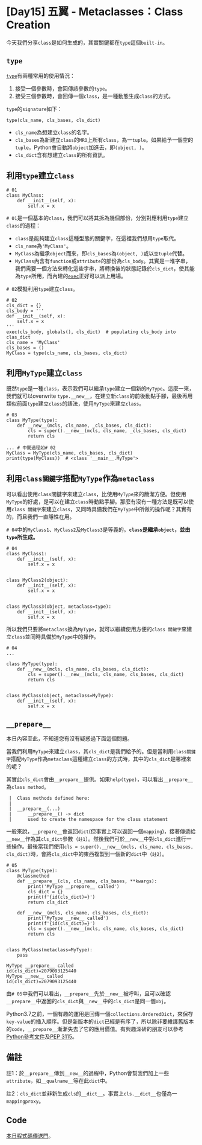 # [Day15] 五翼 - Metaclasses：Class Creation
今天我們分享`class`是如何生成的，其實關鍵都在`type`這個`built-in`。

## `type`
[`type`](https://docs.python.org/3/library/functions.html#type)有兩種常用的使用情況：
1. 接受一個參數時，會回傳該參數的`type`。
2. 接受三個參數時，會回傳一個`class`，是一種動態生成`class`的方式。

`type`的`signature`如下：
```python=
type(cls_name, cls_bases, cls_dict)
```
* `cls_name`為想建立`class`的名字。
* `cls_bases`為新建立`class`的`MRO`上所有`class`，為一`tuple`。如果給予一個空的`tuple`，Python會自動將`object`加進去，即`(object, )`。
* `cls_dict`含有想建立`class`的所有資訊。

## 利用`type`建立`class`
```python=
# 01
class MyClass:
    def __init__(self, x):
        self.x = x
```
`# 01`是一個基本的`class`，我們可以將其拆為幾個部份，分別對應利用`type`建立`class`的過程：
* `class`是能夠建立`class`這種型態的關鍵字，在這裡我們想用`type`取代。
* `cls_name`為`'MyClass'`。
* `MyClass`為繼承`object`而來，即`cls_bases`為`(object, )`或以`空tuple`代替。
* `MyClass`內含有`function`或`attribute`的部份為`cls_body`。其實是一堆字串，我們需要一個方法來轉化這些字串，將轉換後的狀態記錄於`cls_dict`，使其能為`type`所用，而內建的[`exec`](https://docs.python.org/3/library/functions.html#exec)正好可以派上用場。

`# 02`模擬利用`type`建立`class`。
```python=
# 02
cls_dict = {}
cls_body = '''
def __init__(self, x):
    self.x = x
'''
exec(cls_body, globals(), cls_dict)  # populating cls_body into clas_dict
cls_name = 'MyClass'
cls_bases = ()
MyClass = type(cls_name, cls_bases, cls_dict)
```
## 利用`MyType`建立`class`
既然`type`是一種`class`，表示我們可以繼承`type`建立一個新的`MyType`。這麼一來，我們就可以overwrite `type.__new__`，在建立新`class`的前後動點手腳，最後再用類似前面`type`建立`class`的語法，使用`MyType`來建立`class`。
```python=
# 03
class MyType(type):
    def __new__(mcls, cls_name, _cls_bases, cls_dict):
        cls = super().__new__(mcls, cls_name, _cls_bases, cls_dict)
        return cls
    
... # 中間過程如# 02
MyClass = MyType(cls_name, cls_bases, cls_dict)
print(type(MyClass))  # <class '__main__.MyType'>
```
## 利用`class關鍵字`搭配`MyType`作為`metaclass`
可以看出使用`class`關鍵字來建立`class`，比使用`MyType`來的簡潔方便。但使用`MyType`的好處，是可以在建立`class`時動點手腳。那麼有沒有一種方法是既可以使用`class 關鍵字`來建立`class`，又同時具備我們在`MyType`中所做的操作呢？其實有的，而且我們一直隱性在用。

`# 04`中的`MyClass1`、`MyClass2`及`MyClass3`是等義的。**`class`是繼承`object`，並由`type`所生成。**
```python=
# 04
class MyClass1:
    def __init__(self, x):
        self.x = x


class MyClass2(object):
    def __init__(self, x):
        self.x = x


class MyClass3(object, metaclass=type):
    def __init__(self, x):
        self.x = x
```

所以我們只要將`metaclass`換為`MyType`，就可以繼續使用方便的`class 關鍵字`來建立`class`並同時具備於`MyType`中的操作。
```python=
# 04
...

class MyType(type):
    def __new__(mcls, cls_name, cls_bases, cls_dict):
        cls = super().__new__(mcls, cls_name, cls_bases, cls_dict)
        return cls


class MyClass(object, metaclass=MyType):
    def __init__(self, x):
        self.x = x
```
## `__prepare__`
本日內容至此，不知道您有沒有疑惑過下面這個問題。

當我們利用`MyType`來建立`class`，其`cls_dict`是我們給予的。但是當利用`class關鍵字`搭配`MyType`作為`metaclass`這種建立`class`的方式時，其中的`cls_dict`是哪裡來的呢？

其實此`cls_dict`會由`__prepare__`提供。如果`help(type)`，可以看出`__prepare__`為`class method`。
```
 |  Class methods defined here:
 |
 |  __prepare__(...)
 |      __prepare__() -> dict
 |      used to create the namespace for the class statement
```
一般來說，`__prepare__`會返回`dict`(但事實上可以返回一個`mapping`)，接著傳遞給`__new__`作為其`cls_dict`參數（`註1`）。然後我們可於`__new__`中對`cls_dict`進行一些操作。最後當我們使用`cls = super().__new__(mcls, cls_name, cls_bases, cls_dict)`時，會將`cls_dict`中的東西複製到一個新的`dict`中（`註2`）。

```python=
# 05
class MyType(type):
    @classmethod
    def __prepare__(cls, cls_name, cls_bases, **kwargs):
        print('MyType __prepare__ called')
        cls_dict = {}
        print(f'{id(cls_dict)=}')
        return cls_dict

    def __new__(mcls, cls_name, cls_bases, cls_dict):
        print('MyType __new__ called')
        print(f'{id(cls_dict)=}')
        cls = super().__new__(mcls, cls_name, cls_bases, cls_dict)
        return cls


class MyClass(metaclass=MyType):
    pass
```
```
MyType __prepare__ called
id(cls_dict)=2079093125440
MyType __new__ called
id(cls_dict)=2079093125440
```
由`# 05`中我們可以看出，`__prepare__`先於`__new__`被呼叫，且可以確認`__prepare__`中返回的`cls_dict`與`__new__`中的`cls_dict`是同一個`obj`。

Python3.7之前，一個有趣的運用是回傳一個`collections.OrderedDict`，來保存`key-value`的插入順序。但是新版本的`dict`已經是有序了，所以除非要維護舊版本的`code`，`__prepare__`漸漸失去了它的應用價值。有興趣深研的朋友可以參考[Python參考文件](https://docs.python.org/3/reference/datamodel.html?highlight=__call__#preparing-the-class-namespace)及[PEP 3115](https://peps.python.org/pep-3115/)。


## 備註
註1：於`__prepare__`傳到`__new__`的過程中，Python會幫我們加上一些`attribute`，如`__qualname__`等在此`dict`中。

註2：`cls_dict`並非新生成`cls`的`__dict__`。事實上`cls.__dict__`也僅為一`mappingproxy`。


## Code
[本日程式碼傳送門](https://github.com/jrycw/py10wings/tree/master/src/05_metaclasses/day15_class)。